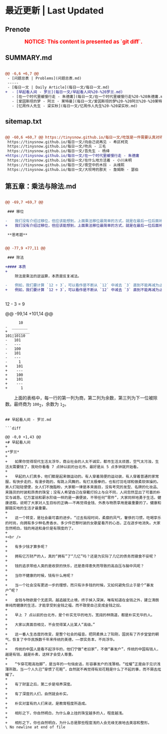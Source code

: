 # 最近更新 | Last Updated

## Prenote

<p style="font-size: larger; font-weight: bold; color: red; text-align: center;">NOTICE: This content is presented as `git diff`.</p>

## SUMMARY.md

```diff

@@ -6,6 +6,7 @@
 - [问题总表 | Problems](问题总表.md)
 -----
 - [每日一文 | Daily Article](每日一文/每日一文.md)
+  - [早起看人间 - 罗兰](每日一文/早起看人间%20-%20罗兰.md)
   - [在一个时代里缓慢行走 - 朱德庸](每日一文/在一个时代里缓慢行走%20-%20朱德庸.md)
   - [爱因斯坦的梦 - 阿兰 · 莱特曼](每日一文/爱因斯坦的梦%20-%20阿兰%20·%20莱特曼.md)
   - [忆周作人先生 - 梁实秋](每日一文/忆周作人先生%20-%20梁实秋.md)
```

## sitemap.txt

```diff

@@ -60,6 +60,7 @@ https://tinysnow.github.io/每日一文/吃饭是一件需要认真对待的事
 https://tinysnow.github.io/每日一文/向自己说再见 - 希区柯克
 https://tinysnow.github.io/每日一文/吹兵 - 三毛
 https://tinysnow.github.io/每日一文/吾先生 - 杨绛
+https://tinysnow.github.io/每日一文/在一个时代里缓慢行走 - 朱德庸
 https://tinysnow.github.io/每日一文/在什么地方活着 - 小川未明
 https://tinysnow.github.io/每日一文/夜空中的木拐 - 从维熙
 https://tinysnow.github.io/每日一文/大坝垮的那天 - 詹姆斯 · 瑟伯
```

## 第五章：乘法与除法.md

```diff

@@ -69,7 +69,7 @@
 
 ### 移位
 
-　　我们没有介绍过移位，但应该能想到，上面乘法移位最简单的方式，就是在最后一位后面补零：`0011` 不补零，`0000` 补一个，`0011` 补两个。
+　　我们没有介绍过移位，但应该能想到，上面乘法移位最简单的方式，就是在最后一位后面补零，同时丢掉最高位：`0011` 不补零，`0000` 补一个，`0011` 补两个。
 
 **思考题**
 

@@ -77,9 +77,11 @@
 
 ### 除法
 
+#### 本质
+
 　　除法是乘法的逆运算，本质是反复减法。
 
-　　例如，我们要计算 `12 ÷ 3`，可以看作是不断从 `12` 中减去 `3` 直到不能再减为止，计算过程如下：
+　　例如，我们要计算 `12 ÷ 3`，可以看作是不断从 `12` 中减去 `3` 直到不能再减为止：
 
 ```
 12 - 3 = 9

@@ -99,14 +101,14 @@
 
 ```
       10
-  _______
+   _______
 101|10110
-   101
-   ---
-   100
-   101
-   ---
-     1
+    101
+    ---
+    100
+    101
+    ---
+      1
 ```
 
 　　上面的表格中，每一行的第一列为商，第二列为余数，第三列为下一位被除数。最终商为 `100`<sub>2</sub>，余数为 `1`<sub>2</sub>。
```

## 早起看人间 - 罗兰.md

```diff

@@ -0,0 +1,43 @@
+# 早起看人间
+
+*罗兰*
+
+　　如果你觉得现代生活太浮华，商业社会的人太不诚实，都市生活太烦嚣，空气太污浊，生活太需要钱了，我劝你看看 7 点钟以前的台北市。最好是从 5 点多钟就开始看。
+
+　　早起的人们真多，他们都是起来做运动的。有人穿着简便的运动装，有人穿着普通的家常服，有快步走的，有漫步跑的，有跳上风舞的，有打太极拳的，也有打羽毛球和做柔软体操的。男人们轻轻便便，女人们不施脂粉，大家都一律是本来面目，没有考究的发型、名牌的化妆品、来路货的时装和昂贵的珠宝；没有人希望自己在穿戴打扮上与众不同，人间忽然显出了可喜的朴实与诚恳。亿万富翁和薪水阶级一样的是一袭便装，不带任何“零件”，大家同样地勇于生活，健康进取。说明了大家对人生目标的正确——不再觉得金钱、外表与物质享用是最重要的了。健康和脚踏实地的生活才最重要。
+
+　　这一个转变，是社会最可喜的进步。“过去有段时间，柔靡的风气，奢侈的习惯，吃喝享乐的时尚，向拥有多少种名贵香水、多少件巴黎时装的女歌星看齐的心态，正在逐步地消失。大家忽然明白，钱的用途和身价是有限度的了。
+
+<br />
+
+　　有多少钱才算多呢？
+
+　　拥有亿万财产的人，真的“拥有”了“几亿”吗？还是为实际了几亿的债务而寝食不安呢？
+
+　　钱的追求带给人类的是收获的快乐，还是患得患失而导致的高血压与脑中风呢？
+
+　　当你不健康的时候，钱有什么用呢？
+
+　　当一个社会没有更进一步的理想，而只有许多钱的时候，又如何避免仅止于是个“暴发户”呢？
+
+　　金钱与物欲是个无底洞，越追越无止境，终于掉入深渊，唯有知道在金钱之外，建立清朗单纯而健康的生活，才能享受到金钱之福，而不致使自己变成金钱之奴。
+
+　　早上 7 点以前的台北市，是个朴实无华的地方。宽阔的林荫道，都是朴实无华的人。
+
+　　大家以真面目相见，不会觉得某人比某人“高级。”
+
+　　这一番人生态度的改变，是整个社会的福音。把阴柔换上了阳刚，国民有了齐步堂堂的朝气，恢复了中华民族数千年来传统的美德，——崇实务本，不尚浮华。
+
+　　传统的中国人是看不起浮华的，他们宁做“老旧家”，不做“暴发户”，传统的中国有钱人，越是有钱，越是朴素，这样才会受人尊重。
+
+　　“乍穿花鞋高抬脚”，是当年的一句俏皮话，形容暴发户的浅薄相。“炫耀”正是由于见识浅薄所致。当一个人久已“穿惯了花鞋”，自然就不再觉得有双花鞋是什么了不起的事，而不屑去炫耀了。
+
+　　有了财富之后，第二步是培养深度。
+
+　　有了深度的人们，自然就会朴实。
+
+　　朴实对富有的人们来说，是教育程度所造成。
+
+　　相形之下，你自然明白，为什么身上挂的珠宝越多的人，程度越浅。
+
+　　相形之下，你也自然明白，为什么总是那些程度浅的人会无缘无故地去美容和整形。
\ No newline at end of file
```

